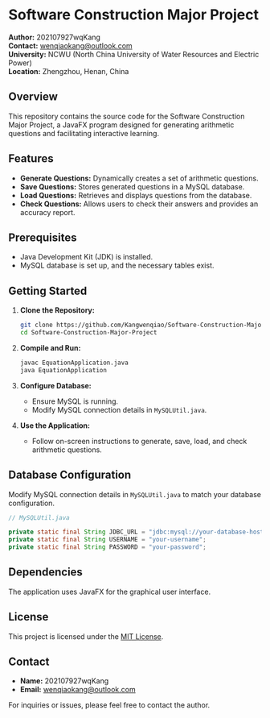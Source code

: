 # Software Construction Major Project

**Author:** 202107927wqKang  
**Contact:** wenqiaokang@outlook.com  
**University:** NCWU (North China University of Water Resources and Electric Power)  
**Location:** Zhengzhou, Henan, China

## Overview

This repository contains the source code for the Software Construction Major Project, a JavaFX program designed for generating arithmetic questions and facilitating interactive learning.

## Features

- **Generate Questions:** Dynamically creates a set of arithmetic questions.
- **Save Questions:** Stores generated questions in a MySQL database.
- **Load Questions:** Retrieves and displays questions from the database.
- **Check Questions:** Allows users to check their answers and provides an accuracy report.

## Prerequisites

- Java Development Kit (JDK) is installed.
- MySQL database is set up, and the necessary tables exist.

## Getting Started

1. **Clone the Repository:**
   ```bash
   git clone https://github.com/Kangwenqiao/Software-Construction-Major-Project.git
   cd Software-Construction-Major-Project
   ```

2. **Compile and Run:**
   ```bash
   javac EquationApplication.java
   java EquationApplication
   ```

3. **Configure Database:**
   - Ensure MySQL is running.
   - Modify MySQL connection details in `MySQLUtil.java`.

4. **Use the Application:**
   - Follow on-screen instructions to generate, save, load, and check arithmetic questions.

## Database Configuration

Modify MySQL connection details in `MySQLUtil.java` to match your database configuration.

```java
// MySQLUtil.java

private static final String JDBC_URL = "jdbc:mysql://your-database-host:3306/your-database-name";
private static final String USERNAME = "your-username";
private static final String PASSWORD = "your-password";
```

## Dependencies

The application uses JavaFX for the graphical user interface.

## License

This project is licensed under the [MIT License](LICENSE).

## Contact

- **Name:** 202107927wqKang
- **Email:** wenqiaokang@outlook.com

For inquiries or issues, please feel free to contact the author.
